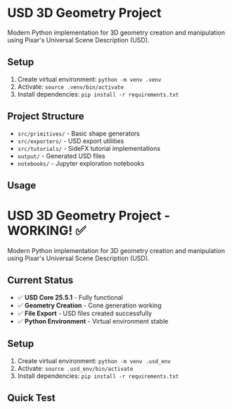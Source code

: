 # USD 3D Geometry Project

Modern Python implementation for 3D geometry creation and manipulation using Pixar's Universal Scene Description (USD).

## Setup

1. Create virtual environment: `python -m venv .venv`
2. Activate: `source .venv/bin/activate`
3. Install dependencies: `pip install -r requirements.txt`

## Project Structure

- `src/primitives/` - Basic shape generators
- `src/exporters/` - USD export utilities  
- `src/tutorials/` - SideFX tutorial implementations
- `output/` - Generated USD files
- `notebooks/` - Jupyter exploration notebooks

## Usage
# USD 3D Geometry Project - WORKING! ✅

Modern Python implementation for 3D geometry creation and manipulation using Pixar's Universal Scene Description (USD).

## Current Status
- ✅ **USD Core 25.5.1** - Fully functional
- ✅ **Geometry Creation** - Cone generation working
- ✅ **File Export** - USD files created successfully
- ✅ **Python Environment** - Virtual environment stable

## Setup

1. Create virtual environment: `python -m venv .usd_env`
2. Activate: `source .usd_env/bin/activate`
3. Install dependencies: `pip install -r requirements.txt`

## Quick Test


